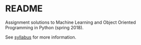 # README

Assignment solutions to Machine Learning and Object Oriented Programming in Python (spring 2018).

See [syllabus](https://github.com/HussainAther/MachineLearningCourse/blob/master/syllabus.md) for more information.
